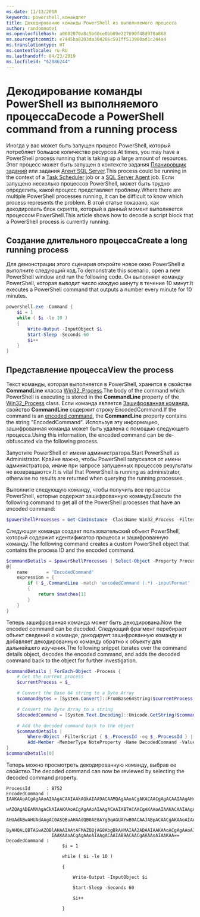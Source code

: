 ```yaml
---
ms.date: 11/13/2018
keywords: powershell,командлет
title: Декодирование команды PowerShell из выполняемого процесса
author: randomnote1
ms.openlocfilehash: a0602070a8c5b60ce0bb09e227690f48d970a868
ms.sourcegitcommit: e7445ba8203da304286c591ff513900ad1c244a4
ms.translationtype: HT
ms.contentlocale: ru-RU
ms.lasthandoff: 04/23/2019
ms.locfileid: "62086244"
---
```

# <a name="decode-a-powershell-command-from-a-running-process"></a><span data-ttu-id="b504c-103">Декодирование команды PowerShell из выполняемого процесса</span><span class="sxs-lookup"><span data-stu-id="b504c-103">Decode a PowerShell command from a running process</span></span>

<span data-ttu-id="b504c-104">Иногда у вас может быть запущен процесс PowerShell, который потребляет большое количество ресурсов.</span><span class="sxs-lookup"><span data-stu-id="b504c-104">At times, you may have a PowerShell process running that is taking up a large amount of resources.</span></span>
<span data-ttu-id="b504c-105">Этот процесс может быть запущен в контексте задания [Планировщик заданий][] или задания [Агент SQL Server][].</span><span class="sxs-lookup"><span data-stu-id="b504c-105">This process could be running in the context of a [Task Scheduler][] job or a [SQL Server Agent][] job.</span></span> <span data-ttu-id="b504c-106">Если запущено несколько процессов PowerShell, может быть трудно определить, какой процесс представляет проблему.</span><span class="sxs-lookup"><span data-stu-id="b504c-106">Where there are multiple PowerShell processes running, it can be difficult to know which process represents the problem.</span></span> <span data-ttu-id="b504c-107">В этой статье показано, как декодировать блок скрипта, который в данный момент выполняется процессом PowerShell.</span><span class="sxs-lookup"><span data-stu-id="b504c-107">This article shows how to decode a script block that a PowerShell process is currently running.</span></span>

## <a name="create-a-long-running-process"></a><span data-ttu-id="b504c-108">Создание длительного процесса</span><span class="sxs-lookup"><span data-stu-id="b504c-108">Create a long running process</span></span>

<span data-ttu-id="b504c-109">Для демонстрации этого сценария откройте новое окно PowerShell и выполните следующий код.</span><span class="sxs-lookup"><span data-stu-id="b504c-109">To demonstrate this scenario, open a new PowerShell window and run the following code.</span></span> <span data-ttu-id="b504c-110">Он выполняет команду PowerShell, которая выводит число каждую минуту в течение 10 минут.</span><span class="sxs-lookup"><span data-stu-id="b504c-110">It executes a PowerShell command that outputs a number every minute for 10 minutes.</span></span>

```powershell
powershell.exe -Command {
    $i = 1
    while ( $i -le 10 )
    {
        Write-Output -InputObject $i
        Start-Sleep -Seconds 60
        $i++
    }
}
```

## <a name="view-the-process"></a><span data-ttu-id="b504c-111">Представление процесса</span><span class="sxs-lookup"><span data-stu-id="b504c-111">View the process</span></span>

<span data-ttu-id="b504c-112">Текст команды, которая выполняется в PowerShell, хранится в свойстве **CommandLine** класса [Win32_Process][].</span><span class="sxs-lookup"><span data-stu-id="b504c-112">The body of the command which PowerShell is executing is stored in the **CommandLine** property of the [Win32_Process][] class.</span></span> <span data-ttu-id="b504c-113">Если команда является [Зашифрованная команда][], свойство **CommandLine** содержит строку EncodedCommand.</span><span class="sxs-lookup"><span data-stu-id="b504c-113">If the command is an [encoded command][], the **CommandLine** property contains the string "EncodedCommand".</span></span> <span data-ttu-id="b504c-114">Используя эту информацию, зашифрованная команда может быть удалена с помощью следующего процесса.</span><span class="sxs-lookup"><span data-stu-id="b504c-114">Using this information, the encoded command can be de-obfuscated via the following process.</span></span>

<span data-ttu-id="b504c-115">Запустите PowerShell от имени администратора.</span><span class="sxs-lookup"><span data-stu-id="b504c-115">Start PowerShell as Administrator.</span></span> <span data-ttu-id="b504c-116">Крайне важно, чтобы PowerShell запускался от имени администратора, иначе при запросе запущенных процессов результаты не возвращаются.</span><span class="sxs-lookup"><span data-stu-id="b504c-116">It is vital that PowerShell is running as administrator, otherwise no results are returned when querying the running processes.</span></span>

<span data-ttu-id="b504c-117">Выполните следующую команду, чтобы получить все процессы PowerShell, которые содержат зашифрованную команду.</span><span class="sxs-lookup"><span data-stu-id="b504c-117">Execute the following command to get all of the PowerShell processes that have an encoded command:</span></span>

```powershell
$powerShellProcesses = Get-CimInstance -ClassName Win32_Process -Filter 'CommandLine LIKE "%EncodedCommand%"'
```

<span data-ttu-id="b504c-118">Следующая команда создает пользовательский объект PowerShell, который содержит идентификатор процесса и зашифрованную команду.</span><span class="sxs-lookup"><span data-stu-id="b504c-118">The following command creates a custom PowerShell object that contains the process ID and the encoded command.</span></span>

```powershell
$commandDetails = $powerShellProcesses | Select-Object -Property ProcessId,
@{
    name       = 'EncodedCommand'
    expression = {
        if ( $_.CommandLine -match 'encodedCommand (.*) -inputFormat' )
        {
            return $matches[1]
        }
    }
}
```

<span data-ttu-id="b504c-119">Теперь зашифрованная команда может быть декодирована.</span><span class="sxs-lookup"><span data-stu-id="b504c-119">Now the encoded command can be decoded.</span></span> <span data-ttu-id="b504c-120">Следующий фрагмент перебирает объект сведений о команде, декодирует зашифрованную команду и добавляет декодированную команду обратно к объекту для дальнейшего изучения.</span><span class="sxs-lookup"><span data-stu-id="b504c-120">The following snippet iterates over the command details object, decodes the encoded command, and adds the decoded command back to the object for further investigation.</span></span>

```powershell
$commandDetails | ForEach-Object -Process {
    # Get the current process
    $currentProcess = $_

    # Convert the Base 64 string to a Byte Array
    $commandBytes = [System.Convert]::FromBase64String($currentProcess.EncodedCommand)

    # Convert the Byte Array to a string
    $decodedCommand = [System.Text.Encoding]::Unicode.GetString($commandBytes)

    # Add the decoded command back to the object
    $commandDetails |
        Where-Object -FilterScript { $_.ProcessId -eq $_.ProcessId } |
        Add-Member -MemberType NoteProperty -Name DecodedCommand -Value $decodedCommand
}
$commandDetails[0]
```

<span data-ttu-id="b504c-121">Теперь можно просмотреть декодированную команду, выбрав ее свойство.</span><span class="sxs-lookup"><span data-stu-id="b504c-121">The decoded command can now be reviewed by selecting the decoded command property.</span></span>

```output
ProcessId      : 8752
EncodedCommand : IAAKAAoACgAgAAoAIAAgACAAIAAkAGkAIAA9ACAAMQAgAAoACgAKACAACgAgACAAIAAgAHcAaABpAGwAZQAgACgAIAAkAGkAIAAtAG
                 wAZQAgADEAMAAgACkAIAAKAAoACgAgAAoAIAAgACAAIAB7ACAACgAKAAoAIAAKACAAIAAgACAAIAAgACAAIABXAHIAaQB0AGUALQBP
                 AHUAdABwAHUAdAAgAC0ASQBuAHAAdQB0AE8AYgBqAGUAYwB0ACAAJABpACAACgAKAAoAIAAKACAAIAAgACAAIAAgACAAIABTAHQAYQ
                 ByAHQALQBTAGwAZQBlAHAAIAAtAFMAZQBjAG8AbgBkAHMAIAA2ADAAIAAKAAoACgAgAAoAIAAgACAAIAAgACAAIAAgACQAaQArACsA
                 IAAKAAoACgAgAAoAIAAgACAAIAB9ACAACgAKAAoAIAAKAA==
DecodedCommand :
                     $i = 1

                     while ( $i -le 10 )

                     {

                         Write-Output -InputObject $i

                         Start-Sleep -Seconds 60

                         $i++

                     }
```

[Планировщик заданий]: /windows/desktop/TaskSchd/task-scheduler-start-page
[Task Scheduler]: /windows/desktop/TaskSchd/task-scheduler-start-page
[Агент SQL Server]: /sql/ssms/agent/sql-server-agent
[SQL Server Agent]: /sql/ssms/agent/sql-server-agent
[Win32_Process]: /windows/desktop/CIMWin32Prov/win32-process
[Зашифрованная команда]: /powershell/scripting/core-powershell/console/powershell.exe-command-line-help#-encodedcommand-
[encoded command]: /powershell/scripting/core-powershell/console/powershell.exe-command-line-help#-encodedcommand-
